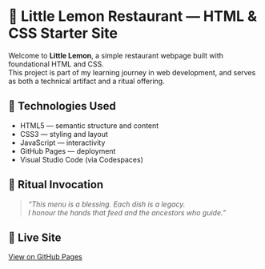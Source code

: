 # 🍋 Little Lemon Restaurant — HTML & CSS Starter Site

Welcome to **Little Lemon**, a simple restaurant webpage built with foundational HTML and CSS.  
This project is part of my learning journey in web development, and serves as both a technical artifact and a ritual offering.

## 🔧 Technologies Used
- HTML5 — semantic structure and content
- CSS3 — styling and layout
- JavaScript — interactivity
- GitHub Pages — deployment
- Visual Studio Code (via Codespaces)

## 🌿 Ritual Invocation
> _“This menu is a blessing. Each dish is a legacy.  
> I honour the hands that feed and the ancestors who guide.”_

## 🔗 Live Site
[View on GitHub Pages](https://yourusername.github.io/little-lemon-site)
